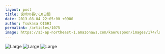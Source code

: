 ```yaml
---
layout: post
title: 宮崎の長い10日間
date: 2013-08-04 22:05:00 +0900
author: Tsukasa OISHI
permalink: /articles/1075
image: https://s3-ap-northeast-1.amazonaws.com/kaeruspoon/images/174/large.JPG?1375620643
---
```


![Large](https://s3-ap-northeast-1.amazonaws.com/kaeruspoon/images/174/large.JPG?1375620643)
 ![Large](https://s3-ap-northeast-1.amazonaws.com/kaeruspoon/images/175/large.JPG?1375620936)
 ![Large](https://s3-ap-northeast-1.amazonaws.com/kaeruspoon/images/176/large.jpg?1375621495)

